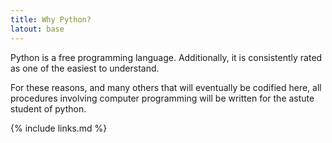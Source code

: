 ```yaml
---
title: Why Python?
latout: base
---
```

Python is a free programming language.
Additionally, it is consistently rated as one of the easiest to understand.

For these reasons, and many others that will eventually be codified here, all procedures involving computer programming will be written for the astute student of python.

{% include links.md %}
